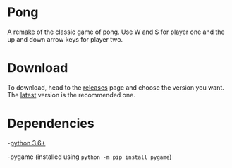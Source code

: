 # Pong
A remake of the classic game of pong.
Use W and S for player one and the up and down arrow keys for player two.

# Download
To download, head to the [releases](https://github.com/zPaw/pong/releases) page and choose the version you want. The [latest](https://github.com/zPaw/pong/releases/latest) version is the recommended one.

# Dependencies
  -[python 3.6+](python.org/downloads/)
  
  -pygame (installed using `python -m pip install pygame`)
 
